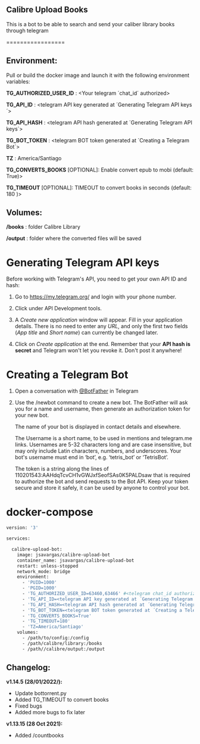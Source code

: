 

## Calibre Upload Books

This is a bot to be able to search and send your caliber library books through telegram

=================

## Environment:

 Pull or build the docker image and launch it with the following environment variables:

 **TG_AUTHORIZED_USER_ID** : <Your telegram ´chat_id´ authorized> 
 
 **TG_API_ID** : <telegram API key generated at ´Generating Telegram API keys´>

 **TG_API_HASH** : <telegram API hash generated at ´Generating Telegram API keys´>

 **TG_BOT_TOKEN** : <telegram BOT token generated at ´Creating a Telegram Bot´>
 
 **TZ** : America/Santiago

 **TG_CONVERTS_BOOKS** [OPTIONAL]: Enable convert epub to mobi (default: True)>

 **TG_TIMEOUT** [OPTIONAL]: TIMEOUT to convert books in seconds (default: 180 )>
 

## Volumes:

 **/books** : folder Calibre Library
 
 **/output** : folder where the converted files will be saved




Generating Telegram API keys
=================
Before working with Telegram's API, you need to get your own API ID and hash:

1. Go to https://my.telegram.org/ and login with your
   phone number.

2. Click under API Development tools.

3. A *Create new application* window will appear. Fill in your application
   details. There is no need to enter any *URL*, and only the first two
   fields (*App title* and *Short name*) can currently be changed later.

4. Click on *Create application* at the end. Remember that your
   **API hash is secret** and Telegram won't let you revoke it.
   Don't post it anywhere!

Creating a Telegram Bot
=================
1. Open a conversation with [@BotFather](https://telegram.me/botfather) in Telegram

2. Use the /newbot command to create a new bot. The BotFather will ask you for a name and username, then generate an authorization token for your new bot.

   The name of your bot is displayed in contact details and elsewhere.

   The Username is a short name, to be used in mentions and telegram.me links. Usernames are 5-32 characters long and are case insensitive, but may only include Latin characters, numbers, and underscores. Your bot's username must end in ‘bot’, e.g. ‘tetris_bot’ or ‘TetrisBot’.

   The token is a string along the lines of 110201543:AAHdqTcvCH1vGWJxfSeofSAs0K5PALDsaw that is required to authorize the bot and send requests to the Bot API. Keep your token secure and store it safely, it can be used by anyone to control your bot.

docker-compose
=================

```dockerfile
version: '3'

services:

  calibre-upload-bot:
    image: jsavargas/calibre-upload-bot
    container_name: jsavargas/calibre-upload-bot
    restart: unless-stopped
    network_mode: bridge
    environment:
      - 'PUID=1000'
      - 'PGID=1000'
      - 'TG_AUTHORIZED_USER_ID=63460,63466' #<telegram chat_id authorized>
      - 'TG_API_ID=<telegram API key generated at ´Generating Telegram API keys´>'
      - 'TG_API_HASH=<telegram API hash generated at ´Generating Telegram API keys´>' 
      - 'TG_BOT_TOKEN=<telegram BOT token generated at ´Creating a Telegram Bot´>'
      - 'TG_CONVERTS_BOOKS=True'
      - 'TG_TIMEOUT=180'
      - 'TZ=America/Santiago'
    volumes:
      - /path/to/config:/config
      - /path/calibre/library:/books
      - /path//calibre/output:/output
```

## **Changelog:**
**v1.14.5 (28/01/2022/):**
- Update bottorrent.py
- Added TG_TIMEOUT to convert books
- Fixed bugs
- Added more bugs to fix later

**v1.13.15 (28 Oct 2021):**
- Added /countbooks
